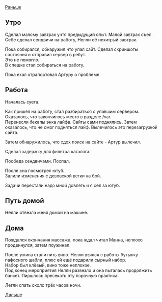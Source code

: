 [Раньше](2019.12.05.md)  
## Утро
Сделал малому завтрак учтя предыдущий опыт. Малой завтрак съел. Себе сделал сендвичи на работу, Нелли её нехитрый завтрак.

Пока собирался, обнаружил что упал сайт. Сделал скриншоты состояния и отправил сервер в ребут.  
Это не помогло.  
В спешке стал собираться на работу.

Пока ехал отрапортовал Артуру о проблеме.
## Работа
Началась суета.

Как пришёл на работу, стал разбираться с упавшим сервером.  
Оказалось, что закончилось место в разделе /var.  
Перенесли бекапы энка лайфа. Сайты сами поднялись. Затем оказалось, что не смог подняться лайф. Вылечилось это перезагрузкой сайта.

Затем обнаружилось, что сдох поиск на сайте - Артур вылечил.

Сделал задержку для фильтра каталога.

Пообеда сендвичами. Поспал.

После сна посмотрел ютуб.  
Залили изменения с девовской ветки на бой.

Задачи перестали надо мной довлеть и я сел за ютуб.
## Путь домой
Нелли отвезла меня домой на машине.
## Дома
Пождался окончания массажа, пока ждал читал Манна, неплохо продвинулся, затем поужинал.

После ужина стали пить вино. Нелли взялся с работы бутылку пафосного шабли, плюс ей ещё подарили сырный набор.  
Набор был клёвый, вино тоже неплохое.  
Под конец мероприятия Нелли развезло и она пыталась продолжить банкет. Пиршлось пресекать эту порочную практика.

Легли спать около трёх часов ночи.

[Дальше](2019.12.07.md)